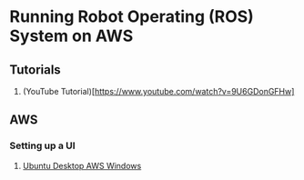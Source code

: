 # Running Robot Operating (ROS) System on AWS

## Tutorials

1. (YouTube Tutorial)[https://www.youtube.com/watch?v=9U6GDonGFHw]

## AWS

### Setting up a UI

1. [Ubuntu Desktop AWS Windows](https://aws.amazon.com/premiumsupport/knowledge-center/connect-to-ubuntu-1604-windows/)
